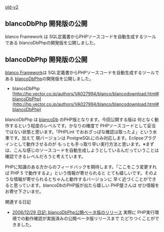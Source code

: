 [old-v2](ig061219-orig.html)

## blancoDbPhp 開発版の公開

blanco Framework は SQL定義書からPHPソースコードを自動生成するツールである blancoDbPhpの開発版を公開しました。


## blancoDbPhp 開発版の公開

[blanco Framework](http://www.igapyon.jp/blanco/blanco.ja.html)は SQL定義書からPHPソースコードを自動生成するツールである [blancoDbPhp](http://www.igapyon.jp/blanco/blancodbphp.html)の開発版を公開しました。

* blancoDbPhp
  [http://hp.vector.co.jp/authors/VA027994/blanco/blancodownload.html#blancoDbPhp](http://hp.vector.co.jp/authors/VA027994/blanco/blancodownload.html#blancoDbPhp)

blancoDbPhp は [blancoDb](http://www.igapyon.jp/blanco/blancodb.html) のPHP版となります。今回公開する版は 何となく動作するという程度のレベルです。かなりの確度で PHPソースコードとして妥当ではない状態と思います。「PHPLint でおおざっぱな確認は取ったよ」という水準です。加えて 現バージョンは PostgreSQLにのみ対応します。Eclipseプラグインとして動作させるのが もっとも手っ取り早い実行方法と思います。※まずは、こんな感じのソースコードを自動生成しようとしているんだっていうことは確認できるレベルだろうと考えています。

PHPに知識のある方からのフィードバックを期待します。「ここをこう変更すれば PHP 5 で動作するよ」という情報が寄せられると とても嬉しいです。そのような情報が寄せられるとちゃんと動作するバージョンに 早く近づくことができると思っています。blancoDbのPHP版が出たら嬉しい PHP屋さんは ぜひ情報をお寄せ下さいませ。

関連する日記

* [2006/12/29 日記: blancoDbPhp公開ベータ版のリリース](ig061229.html)
  実際に PHP実行環境での動作確認が実施済みの公開ベータ版リリースまで たどりつくことができました。